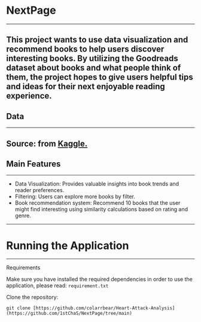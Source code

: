 # NextPage
---
This project wants to use data visualization and recommend books to help users discover interesting books. By utilizing the Goodreads dataset about books and what people think of them, the project hopes to give users helpful tips and ideas for their next enjoyable reading experience.
---

## Data
---
Source: from [Kaggle.](https://www.kaggle.com/datasets/cristaliss/ultimate-book-collection-top-100-books-up-to-2023/data)
---

## Main Features
---
- Data Visualization: Provides valuable insights into book trends and reader preferences.
- Filtering: Users can explore more books by filter.
- Book recommendation system: Recommend 10 books that the user might find interesting using similarity calculations based on rating and genre.
---

# Running the Application
---
Requirements

Make sure you have installed the required dependencies in order to use the application, please read:
```requirement.txt```


Clone the repository:

```git clone [https://github.com/colarrbear/Heart-Attack-Analysis](https://github.com/1stChaS/NextPage/tree/main)```
